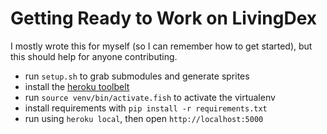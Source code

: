 # Getting Ready to Work on LivingDex

I mostly wrote this for myself (so I can remember how to get started), but this should help for anyone contributing.

 - run `setup.sh` to grab submodules and generate sprites
 - install the [heroku toolbelt](https://toolbelt.heroku.com)
 - run `source venv/bin/activate.fish` to activate the virtualenv
 - install requirements with `pip install -r requirements.txt`
 - run using `heroku local`, then open `http://localhost:5000`
